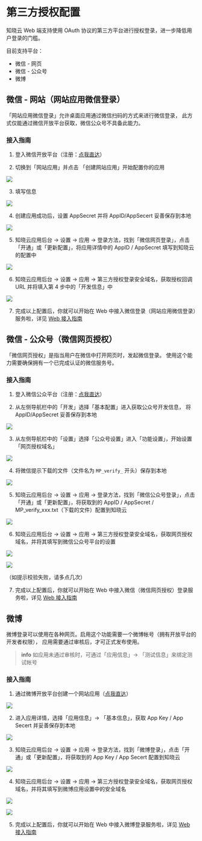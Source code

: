# 第三方授权配置

知晓云 Web 端支持使用 OAuth 协议的第三方平台进行授权登录，进一步降低用户登录的门槛。

目前支持平台：
* 微信 - 网页
* 微信 - 公众号
* 微博

## 微信 - 网站（网站应用微信登录）

「网站应用微信登录」允许桌面应用通过微信扫码的方式来进行微信登录，
此方式仅能通过微信开放平台获取，微信公众号不具备此能力。

### 接入指南

1. 登入微信开放平台（注册：[点我直达](https://open.weixin.qq.com/cgi-bin/readtemplate?t=regist/regist_tmpl&lang=zh_CN)）

2. 切换到「网站应用」并点击 「创建网站应用」开始配置你的应用

  ![](/images/third-party-auth-config/001.png)

3. 填写信息

  ![](/images/third-party-auth-config/002.png)

4. 创建应用成功后，设置 AppSecret 并将 AppID/AppSecert 妥善保存到本地

  ![](/images/third-party-auth-config/003.png)

5. 知晓云应用后台 -> 设置 -> 应用 -> 登录方法，找到「微信网页登录」，点击「开通」或「更新配置」，将应用详情中的 AppID / AppSecret 填写到知晓云的配置中

  ![](/images/third-party-auth-config/weixin_web_setting.png)

6. 知晓云应用后台 -> 设置 -> 应用 -> 第三方授权登录安全域名，获取授权回调 URL 并将填入第 4 步中的「开发信息」中

  ![](/images/third-party-auth-config/weixin_web_domain.png)

7. 完成以上配置后，你就可以开始在 Web 中接入微信登录（网站应用微信登录）服务啦，详见 [Web 接入指南](https://doc.minapp.com/newbies/web.html)

## 微信 - 公众号（微信网页授权）

「微信网页授权」是指当用户在微信中打开网页时，发起微信登录。
使用这个能力需要确保拥有一个已完成认证的微信服务号。

### 接入指南

1. 登入微信公众平台（注册：[点我直达](https://mp.weixin.qq.com/cgi-bin/registermidpage?action=index&lang=zh_CN&token=)）

2. 从左侧导航栏中的「开发」选择「基本配置」进入获取公众号开发信息，
将 AppID/AppSecret 妥善保存到本地

  ![](/images/third-party-auth-config/006.png)

3. 从左侧导航栏中的「设置」选择「公众号设置」进入「功能设置」，开始设置「网页授权域名」

  ![](/images/third-party-auth-config/007.png)

4. 将微信提示下载的文件（文件名为 `MP_verify_` 开头）保存到本地

  ![](/images/third-party-auth-config/008.png)

5. 知晓云应用后台 -> 设置 -> 应用 -> 登录方法，找到「微信公众号登录」，点击「开通」或「更新配置」，将获取到的 AppID / AppSecret / MP_verify_xxx.txt（下载的文件）配置到知晓云

  ![](/images/third-party-auth-config/weixin_mp_setting.png)

6. 知晓云应用后台 -> 设置 -> 应用 -> 第三方授权登录安全域名，获取网页授权域名，并将其填写到微信公众号平台的设置

  ![](/images/third-party-auth-config/weixin_mp_domain.png)

  ![](/images/third-party-auth-config/011.png)

  （如提示校验失败，请多点几次）

7. 完成以上配置后，你就可以开始在 Web 中接入微信（微信网页授权）登录服务啦，详见 [Web 接入指南](https://doc.minapp.com/newbies/web.html)

## 微博

微博登录可以使用在各种网页。启用这个功能需要一个微博帐号（拥有开放平台的开发者权限），
应用需要通过审核后，才可正式发布使用。

> **info** 如应用未通过审核时，可通过「应用信息」-> 「测试信息」来绑定测试帐号

### 接入指南

1. 通过微博开放平台创建一个网站应用（[点我直达](https://open.weibo.com/apps/new?sort=web)）

  ![](/images/third-party-auth-config/012.png)

2. 进入应用详情，选择「应用信息」-> 「基本信息」，获取  App Key / App Secert 并妥善保存到本地

  ![](/images/third-party-auth-config/013.png)

3. 知晓云应用后台 -> 设置 -> 应用 -> 登录方法，找到「微博登录」，点击「开通」或「更新配置」，将获取到的 App Key / App Secert 配置到知晓云

  ![](/images/third-party-auth-config/weibo_setting.png)

4. 知晓云应用后台 -> 设置 -> 应用 -> 第三方授权登录安全域名，获取网页授权域名，并将其填写到微博应用设置中的安全域名

  ![](/images/third-party-auth-config/weibo_domain.png)

  ![](/images/third-party-auth-config/016.png)

5. 完成以上配置后，你就可以开始在 Web 中接入微博登录服务啦，详见 [Web 接入指南](https://doc.minapp.com/newbies/web.html)






